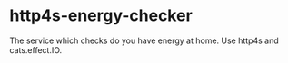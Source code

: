 # http4s-energy-checker
The service which checks do you have energy at home. Use http4s and cats.effect.IO.
